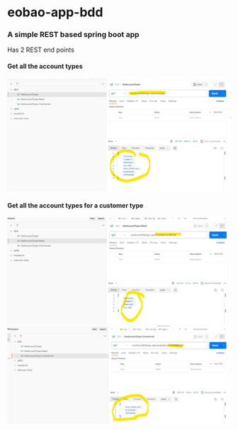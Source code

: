 # eobao-app-bdd

### A simple REST based spring boot app
Has 2 REST end points
#### Get all the account types
![doc_1](docs/doc_1.png)
#### Get all the account types for a customer type
![doc_2](docs/doc_2.png)
![doc_3](docs/doc_3.png)

